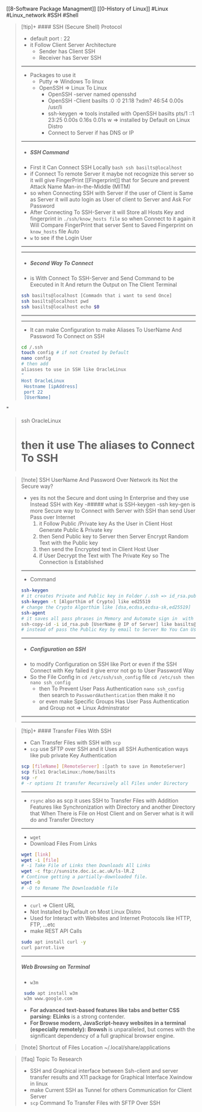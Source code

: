 [[8-Software Package Managment]] [[0-History of Linux]]
#Linux #Linux_network #SSH #Shell 

>[!tip]+ #### SSH (Secure Shell) Protocol
>- default port : 22 
>- it Follow Client Server Architecture 
>	- Sender has Client SSH 
>	- Receiver has Server SSH
>- ---
>- Packages to use it
>	- Putty =>  Windows To linux
>	- OpenSSH => Linux To Linux
>		- OpenSSH -server named opensshd
>		- OpenSSH -Client basilts  :0       :0               21:18   ?xdm?  46:54   0.00s /usr/li
>		- ssh-keygen => tools installed with OpenSSH
basilts  pts/1    ::1              23:25    0.00s  0.16s  0.01s w
=> installed by Default on Linux Distro 
>		- Connect to Server if has DNS or IP
>------------
>- ##### SSH Command  
>- First it Can Connect SSH Locally ```bash ssh basilts@localhost ```
>- if Connect To remote Server it maybe not recognize this server so it will give FingerPrint [[Fingerprint]] that for Secure and prevent Attack Name Man-in-the-Middle (MITM)
>- so when Connecting SSH with Server if the user of Client is Same as Server it will auto login as User of client to Server and Ask For Password
>- After Connecting To SSH-Server it will Store all Hosts Key and fingerprint in `./ssh/know_hosts file` so when Connect to it again it Will Compare FingerPrint that server Sent to Saved Fingerprint on `know_hosts` file Auto
>- `w` to see if the Login User
>-----------
>-----------
>- ##### Second Way To Connect
>- is With Connect To SSH-Server and Send Command to be Executed in It And return the Output on The Client Terminal 
> ```bash
> ssh basilts@localhost [Commadn that i want to send Once]
> ssh basilts@localhost pwd
> ssh basilts@localhost echo $0
>```
>---------
>---------
>- It can make Configuration to make Aliases To UserName And Password To Connect on SSH 
>```bash
>cd /.ssh 
>touch config # if not Created by Default
>nano config
># then add 
>aliasses to use in SSH like OracleLinux
>"
>Host OracleLinux
>  Hostname [ipAddress]
>  port 22
>  [UserName]
  " 
>ssh OracleLinux
># then it use The aliases to Connect To SSH 
>```
>

>[!note] SSH UserName And Password Over Network its Not the Secure way?
>- yes its not the Secure and dont using In Enterprise and they use Instead SSH with Key
>-##### what is SSH-keygen
>	-ssh key-gen is more Secure way to Connect with Server with SSH than send User Pass over Internet 
>	1.  it Follow Public /Private key As the User in Client Host Generate Public & Private key 
>	2. then Send Public key to Server then Server Encrypt Random Text with the Public key
>	3. then send the Encrypted text in Client Host User 
>	4. if User Decrypt the Text with The Private Key so The Connection is Established
>----
> - Command
>  ```bash
>  ssh-keygen 
>  # it creates Private and Public key in Folder /.ssh => id_rsa.pub & id_rsat
>  ssh-keygen -t [Algorthim of Crypto] like ed25519
>  # change the Crypto Algorthim like [dsa,ecdsa,ecdsa-sk,ed25519] 
>  ssh-agent 
>  # it saves all pass phrases in Memory and Automate sign in  with pass phrases to Read Private Key
>  ssh-copy-id -i id_rsa.pub [UserName @ IP of Server] like basilts@2.564.545.45
>  # instead of pass the Public Key by email to Server No You Can Use this Tools that get with openssh that is Pass Pub Key First time and Enter User and Password then it send the Key to Server to Save it then Go to Pub Key Authentication
> ```
> ----
> - ##### Configuration on SSH
> - to modify Configuration on SSH like Port or even if the SSH Connect with Key failed it give error not go to User Password Way 
> - So the File Config in `cd /etc/ssh/ssh_config` file `cd /etc/ssh then nano ssh_config`
> 	- then To Prevent User Pass Authentication `nano ssh_config` then search to `PasswordAuthentication` then make it no 
> 	- or even make Specific Groups Has User Pass Authentication and Group not => Linux Adminstrator
> -----------
> -----------

>[!tip]+ #### Transfer Files With SSH
> - Can Transfer Files with SSH with `scp` 
> - `scp` use SFTP over SSH and it Uses all SSH Authentication ways like pub private Key Authentication
> ```bash
> scp [fileName] [RemoteServer] :[path to save in RemoteServer]
> scp file1 OracleLinux:/home/basilts
>scp -r 
># -r options It transfer Recursively all Files under Directory
> ```
> ------------
> - `rsync` also as scp it uses SSH to Transfer Files with Addition Features like Synchronization with Directory and another Directory that When There is File on Host Client and on Server what is it will do and Transfer Directory
> -------
> - `wget`
> - Download Files From Links
>  ```bash
>  wget [link]
>  wget -i [file]
>  # -i Take File of Links then Downloads All Links  
>  wget -c ftp://sunsite.doc.ic.ac.uk/ls-lR.Z
>  # Continue getting a partially-downloaded file.
>  wget -O
>  # -O to Rename The Downloadable file 
> ```
> ---------
> - `curl` => Client URL 
> - Not Installed by Default on Most Linux Distro
> - Used for Interact with Websites and Internet Protocols like HTTP, FTP, ...etc
> - make REST API Calls
> ```bash
> sudo apt install curl -y
> curl parrot.live
> ```
> ----------------
> ##### Web Browsing on Terminal 
> - `w3m`
> ```bash
>  sudo apt install w3m
>  w3m www.google.com
> ```
> - **For advanced text-based features like tabs and better CSS parsing:** **ELinks** is a strong contender.
> - **For Browse modern, JavaScript-heavy websites in a terminal (especially remotely):** **Browsh** is unparalleled, but comes with the significant dependency of a full graphical browser engine.


>[!note] Shortcut of Files Location
>~/.local/share/applications



>[!faq] Topic To Research 
> - SSH and Graphical interface between Ssh-client and server transfer results and X11 package for Graphical Interface Xwindow in linux
> - make Current SSH as Tunnel for others Communication for Client Server
> - `scp` Command To Transfer Files with SFTP Over SSH
